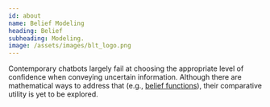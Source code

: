 ```yaml
---
id: about
name: Belief Modeling
heading: Belief
subheading: Modeling.
image: /assets/images/blt_logo.png
---
```


Contemporary chatbots largely fail at choosing the appropriate level of confidence when conveying uncertain information. Although there are mathematical ways to address that (e.g., [belief functions](https://www.hds.utc.fr/~tdenoeux/dokuwiki/en/bf)), their comparative utility is yet to be explored.
